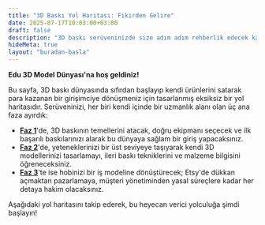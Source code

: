 ```yaml
---
title: "3D Baskı Yol Haritası: Fikirden Gelire"
date: 2025-07-17T10:03:00+03:00
draft: false
description: "3D baskı serüveninizde size adım adım rehberlik edecek kapsamlı yol haritamız. Temellerden başlayın, ileri teknikleri öğrenin ve hobinizi bir işe dönüştürün."
hideMeta: true
layout: "buradan-basla"
---
```


**Edu 3D Model Dünyası'na hoş geldiniz!**

Bu sayfa, 3D baskı dünyasında sıfırdan başlayıp kendi ürünlerini satarak para kazanan bir girişimciye dönüşmeniz için tasarlanmış eksiksiz bir yol haritasıdır. Serüveninizi, her biri kendi içinde bir uzmanlık alanı olan üç ana faza ayırdık:

*   **[Faz 1](#faz-1)**'de, 3D baskının temellerini atacak, doğru ekipmanı seçecek ve ilk başarılı baskılarınızı alarak bu dünyaya sağlam bir giriş yapacaksınız.
*   **[Faz 2](#faz-2)**'de, yeteneklerinizi bir üst seviyeye taşıyarak kendi 3D modellerinizi tasarlamayı, ileri baskı tekniklerini ve malzeme bilgisini öğreneceksiniz.
*   **[Faz 3](#faz-3)**'te ise hobinizi bir iş modeline dönüştürecek; Etsy'de dükkan açmaktan pazarlamaya, müşteri yönetiminden yasal süreçlere kadar her detaya hakim olacaksınız.

Aşağıdaki yol haritasını takip ederek, bu heyecan verici yolculuğa şimdi başlayın!
